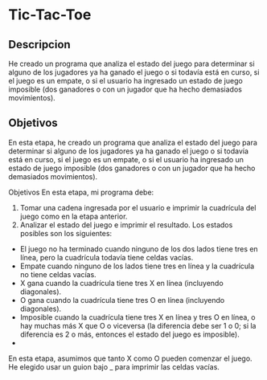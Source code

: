 # Tic-Tac-Toe
## Descripcion
He creado un programa que analiza el estado del juego para determinar si alguno de los jugadores ya ha ganado el juego o si todavía está en curso, si el juego es un empate, o si el usuario ha ingresado un estado de juego imposible (dos ganadores o con un jugador que ha hecho demasiados movimientos).
## Objetivos
En esta etapa, he creado un programa que analiza el estado del juego para determinar si alguno de los jugadores ya ha ganado el juego o si todavía está en curso, si el juego es un empate, o si el usuario ha ingresado un estado de juego imposible (dos ganadores o con un jugador que ha hecho demasiados movimientos).

Objetivos
En esta etapa, mi programa debe:

1. Tomar una cadena ingresada por el usuario e imprimir la cuadrícula del juego como en la etapa anterior.
2. Analizar el estado del juego e imprimir el resultado. Los estados posibles son los siguientes:

* El juego no ha terminado cuando ninguno de los dos lados tiene tres en línea, pero la cuadrícula todavía tiene celdas vacías.
* Empate cuando ninguno de los lados tiene tres en línea y la cuadrícula no tiene celdas vacías.
* X gana cuando la cuadrícula tiene tres X en línea (incluyendo diagonales).
* O gana cuando la cuadrícula tiene tres O en línea (incluyendo diagonales).
* Imposible cuando la cuadrícula tiene tres X en línea y tres O en línea, o hay muchas más X que O o viceversa (la diferencia debe ser 1 o 0; si la diferencia es 2 o más, entonces el estado del juego es imposible).
* 
En esta etapa, asumimos que tanto X como O pueden comenzar el juego. He elegido usar un guion bajo _ para imprimir las celdas vacías.